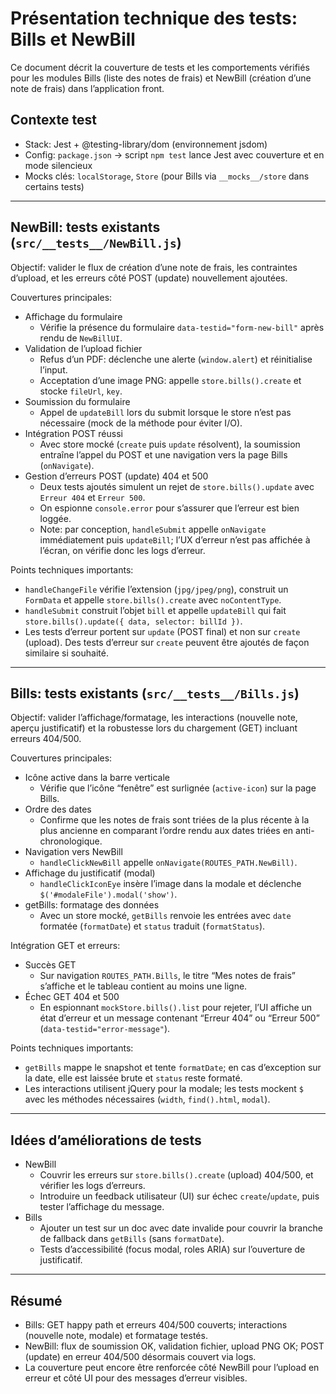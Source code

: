 # Présentation technique des tests: Bills et NewBill

Ce document décrit la couverture de tests et les comportements vérifiés pour les modules Bills (liste des notes de frais) et NewBill (création d’une note de frais) dans l’application front.

## Contexte test

- Stack: Jest + @testing-library/dom (environnement jsdom)
- Config: `package.json` -> script `npm test` lance Jest avec couverture et en mode silencieux
- Mocks clés: `localStorage`, `Store` (pour Bills via `__mocks__/store` dans certains tests)

---

## NewBill: tests existants (`src/__tests__/NewBill.js`)

Objectif: valider le flux de création d’une note de frais, les contraintes d’upload, et les erreurs côté POST (update) nouvellement ajoutées.

Couvertures principales:

- Affichage du formulaire
  - Vérifie la présence du formulaire `data-testid="form-new-bill"` après rendu de `NewBillUI`.
- Validation de l’upload fichier
  - Refus d’un PDF: déclenche une alerte (`window.alert`) et réinitialise l’input.
  - Acceptation d’une image PNG: appelle `store.bills().create` et stocke `fileUrl`, `key`.
- Soumission du formulaire
  - Appel de `updateBill` lors du submit lorsque le store n’est pas nécessaire (mock de la méthode pour éviter I/O).
- Intégration POST réussi
  - Avec store mocké (`create` puis `update` résolvent), la soumission entraîne l’appel du POST et une navigation vers la page Bills (`onNavigate`).
- Gestion d’erreurs POST (update) 404 et 500
  - Deux tests ajoutés simulent un rejet de `store.bills().update` avec `Erreur 404` et `Erreur 500`.
  - On espionne `console.error` pour s’assurer que l’erreur est bien loggée.
  - Note: par conception, `handleSubmit` appelle `onNavigate` immédiatement puis `updateBill`; l’UX d’erreur n’est pas affichée à l’écran, on vérifie donc les logs d’erreur.

Points techniques importants:

- `handleChangeFile` vérifie l’extension (`jpg/jpeg/png`), construit un `FormData` et appelle `store.bills().create` avec `noContentType`.
- `handleSubmit` construit l’objet `bill` et appelle `updateBill` qui fait `store.bills().update({ data, selector: billId })`.
- Les tests d’erreur portent sur `update` (POST final) et non sur `create` (upload). Des tests d’erreur sur `create` peuvent être ajoutés de façon similaire si souhaité.

---

## Bills: tests existants (`src/__tests__/Bills.js`)

Objectif: valider l’affichage/formatage, les interactions (nouvelle note, aperçu justificatif) et la robustesse lors du chargement (GET) incluant erreurs 404/500.

Couvertures principales:

- Icône active dans la barre verticale
  - Vérifie que l’icône “fenêtre” est surlignée (`active-icon`) sur la page Bills.
- Ordre des dates
  - Confirme que les notes de frais sont triées de la plus récente à la plus ancienne en comparant l’ordre rendu aux dates triées en anti-chronologique.
- Navigation vers NewBill
  - `handleClickNewBill` appelle `onNavigate(ROUTES_PATH.NewBill)`.
- Affichage du justificatif (modal)
  - `handleClickIconEye` insère l’image dans la modale et déclenche `$('#modaleFile').modal('show')`.
- getBills: formatage des données
  - Avec un store mocké, `getBills` renvoie les entrées avec `date` formatée (`formatDate`) et `status` traduit (`formatStatus`).

Intégration GET et erreurs:

- Succès GET
  - Sur navigation `ROUTES_PATH.Bills`, le titre “Mes notes de frais” s’affiche et le tableau contient au moins une ligne.
- Échec GET 404 et 500
  - En espionnant `mockStore.bills().list` pour rejeter, l’UI affiche un état d’erreur et un message contenant “Erreur 404” ou “Erreur 500” (`data-testid="error-message"`).

Points techniques importants:

- `getBills` mappe le snapshot et tente `formatDate`; en cas d’exception sur la date, elle est laissée brute et `status` reste formaté.
- Les interactions utilisent jQuery pour la modale; les tests mockent `$` avec les méthodes nécessaires (`width`, `find().html`, `modal`).

---

## Idées d’améliorations de tests

- NewBill
  - Couvrir les erreurs sur `store.bills().create` (upload) 404/500, et vérifier les logs d’erreurs.
  - Introduire un feedback utilisateur (UI) sur échec `create`/`update`, puis tester l’affichage du message.
- Bills
  - Ajouter un test sur un doc avec date invalide pour couvrir la branche de fallback dans `getBills` (sans `formatDate`).
  - Tests d’accessibilité (focus modal, roles ARIA) sur l’ouverture de justificatif.

---

## Résumé

- Bills: GET happy path et erreurs 404/500 couverts; interactions (nouvelle note, modale) et formatage testés.
- NewBill: flux de soumission OK, validation fichier, upload PNG OK; POST (update) en erreur 404/500 désormais couvert via logs.
- La couverture peut encore être renforcée côté NewBill pour l’upload en erreur et côté UI pour des messages d’erreur visibles.
